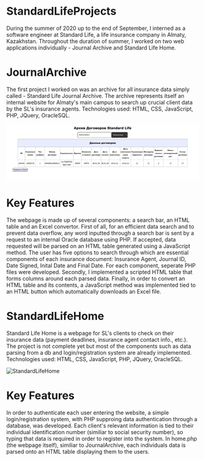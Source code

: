 # StandardLifeProjects
During the summer of 2020 up to the end of September, I interned as a software engineer at Standard Life, a life insurance company in Almaty, Kazakhstan. Throughout the duration of summer, I worked on two web applications individually - Journal Archive and Standard Life Home. 

# JournalArchive 
The first project I worked on was an archive for all insurance data simply called - Standard Life Journal Archive. The archive represents itself an internal website for Almaty's main campus to search up crucial client data by the SL's insurance agents. Technologies used: HTML, CSS, JavaScript, PHP, JQuery, OracleSQL. 

![JournalArchive](https://github.com/Zhalyn/StandardLifeProjects/blob/master/JournalArchive/JournalArchive.png)

# Key Features
The webpage is made up of several components: a search bar, an HTML table and an Excel convertor. First of all, for an efficient data search and to prevent data overflow, any word inputted through a search bar is sent by a request to an internal Oracle database using PHP. If accepted, data requested will be parsed on an HTML table generated using a JavaScript method. The user has five options to search through which are essential components of each insurance document: Insurance Agent, Journal ID, Date Signed, Inital Date and Final Date. For each component, seperate PHP files were developed. Secondly, I implemented a scripted HTML table that forms columns around each parsed data. Finally, in order to convert an HTML table and its contents, a JavaScript method was implemented tied to an HTML button which automatically downloads an Excel file. 

# StandardLifeHome
Standard Life Home is a webpage for SL's clients to check on their insurance data (payment deadlines, insurance agent contact info., etc.). The project is not complete yet but most of the components such as data parsing from a db and login/registration system are already implemented. Technologies used: HTML, CSS, JavaScript, PHP, JQuery, OracleSQL.

![StandardLifeHome](https://github.com/Zhalyn/StandardLifeProjects/blob/master/StandardLifeHome/Screenshot1.png)

# Key Features
In order to authenticate each user entering the website, a simple login/registration system, with PHP supproing data authentication through a database, was developed. Each client's relevant information is tied to their individual identification number (similiar to social security number), so typing that data is required in order to register into the system. In home.php (the webpage itself), similiar to JournalArchive, each individuals data is parsed onto an HTML table displaying them to the users. 
